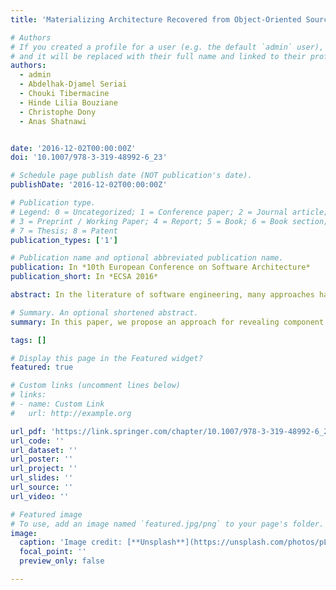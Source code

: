 ```yaml
---
title: 'Materializing Architecture Recovered from Object-Oriented Source Code in Component-Based Languages'

# Authors
# If you created a profile for a user (e.g. the default `admin` user), write the username (folder name) here
# and it will be replaced with their full name and linked to their profile.
authors:
  - admin
  - Abdelhak-Djamel Seriai
  - Chouki Tibermacine
  - Hinde Lilia Bouziane
  - Christophe Dony
  - Anas Shatnawi


date: '2016-12-02T00:00:00Z'
doi: '10.1007/978-3-319-48992-6_23'

# Schedule page publish date (NOT publication's date).
publishDate: '2016-12-02T00:00:00Z'

# Publication type.
# Legend: 0 = Uncategorized; 1 = Conference paper; 2 = Journal article;
# 3 = Preprint / Working Paper; 4 = Report; 5 = Book; 6 = Book section;
# 7 = Thesis; 8 = Patent
publication_types: ['1']

# Publication name and optional abbreviated publication name.
publication: In *10th European Conference on Software Architecture*
publication_short: In *ECSA 2016*

abstract: In the literature of software engineering, many approaches have been proposed for the recovery of software architectures. These approaches propose to group classes into highly cohesive and loosely coupled clusters considered as architectural components. The recovered architecture plays mainly a documentation role, as high level design views that enhance software understandability. In addition, architecture recovery can be considered as an intermediate step for migration to component based platforms. This migration allows to fully benefit from all advantages brought by software component concept. For that, the recovered clusters should not be considered as simple packaging and deployment units. They should be treated as real components: true structural and behavior units that are instantiable from component descriptors and connected together to materialize the architecture of the software. In this paper, we propose an approach for revealing component descriptors, component instances and component based architecture to materialize the recovered architecture of an object oriented software in component based languages. We applied our solution onto two well known component based languages, OSGi and SOFA.

# Summary. An optional shortened abstract.
summary: In this paper, we propose an approach for revealing component descriptors, component instances and component based architecture to materialize the recovered architecture of an object oriented software in component based languages. We applied our solution onto two well known component based languages, OSGi and SOFA.

tags: []

# Display this page in the Featured widget?
featured: true

# Custom links (uncomment lines below)
# links:
# - name: Custom Link
#   url: http://example.org

url_pdf: 'https://link.springer.com/chapter/10.1007/978-3-319-48992-6_23'
url_code: ''
url_dataset: ''
url_poster: ''
url_project: ''
url_slides: ''
url_source: ''
url_video: ''

# Featured image
# To use, add an image named `featured.jpg/png` to your page's folder.
image:
  caption: 'Image credit: [**Unsplash**](https://unsplash.com/photos/pLCdAaMFLTE)'
  focal_point: ''
  preview_only: false

---
```

